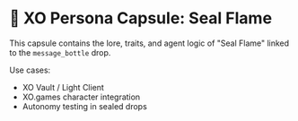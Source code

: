 # 🧬 XO Persona Capsule: Seal Flame

This capsule contains the lore, traits, and agent logic of "Seal Flame" linked to the `message_bottle` drop.

Use cases:
- XO Vault / Light Client
- XO.games character integration
- Autonomy testing in sealed drops
